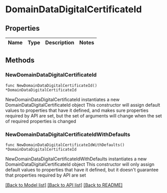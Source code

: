 # DomainDataDigitalCertificateId

## Properties

Name | Type | Description | Notes
------------ | ------------- | ------------- | -------------

## Methods

### NewDomainDataDigitalCertificateId

`func NewDomainDataDigitalCertificateId() *DomainDataDigitalCertificateId`

NewDomainDataDigitalCertificateId instantiates a new DomainDataDigitalCertificateId object
This constructor will assign default values to properties that have it defined,
and makes sure properties required by API are set, but the set of arguments
will change when the set of required properties is changed

### NewDomainDataDigitalCertificateIdWithDefaults

`func NewDomainDataDigitalCertificateIdWithDefaults() *DomainDataDigitalCertificateId`

NewDomainDataDigitalCertificateIdWithDefaults instantiates a new DomainDataDigitalCertificateId object
This constructor will only assign default values to properties that have it defined,
but it doesn't guarantee that properties required by API are set


[[Back to Model list]](../README.md#documentation-for-models) [[Back to API list]](../README.md#documentation-for-api-endpoints) [[Back to README]](../README.md)


